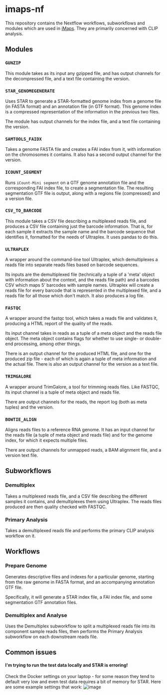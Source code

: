 # imaps-nf

This repository contains the Nextflow workflows, subworkflows and modules which
are used in [iMaps](https://imaps.goodwright.com). They are primarily concerned
with CLIP analysis.

## Modules

### `GUNZIP`

This module takes as its input any gzipped file, and has output channels for the
decompressed file, and a text file containing the version.

### `STAR_GENOMEGENERATE`

Uses STAR to generate a STAR-formatted genome index from a genome file (in
FASTA format) and an annotation file (in GTF format). This genome index is a
compressed representation of the information in the previous two files.

The module has output channels for the index file, and a text file containing
the version.

### `SAMTOOLS_FAIDX`

Takes a genome FASTA file and creates a FAI index from it, with information on
the chromosomes it contains. It also has a second output channel for the
version.

### `ICOUNT_SEGMENT`

Runs `iCount-Mini segment` on a GTF genome annotation file and the corresponding
FAI index file, to create a segmentation file. The resulting segmentation GTF
file is output, along with a regions file (compressed) and a version file.

### `CSV_TO_BARCODE`

This module takes a CSV file describing a multiplexed reads file, and produces a
CSV file containing just the barcode information. That is, for each sample it
extracts the sample name and the barcode sequence that identifies it, formatted
for the needs of Ultraplex. It uses pandas to do this.

### `ULTRAPLEX`

A wrapper around the command-line tool Ultraplex, which demultiplexes a reads
file into separate reads files based on barcode sequences.

Its inputs are the demultiplexed file (technically a tuple of a 'meta' object
with information about the context, and the reads file path) and a barcodes CSV
which maps 5' barcodes with sample names. Ultraplex will create a reads file for
every barcode that is represented in the multiplexed file, and a reads file for
all those which don't match. It also produces a log file.

### `FASTQC`

A wrapper around the fastqc tool, which takes a reads file and validates it,
producing a HTML report of the quality of the reads.

Its input channel takes in reads as a tuple of a meta object and the reads file
object. The meta object contains flags for whether to use single- or double-end
processing, among other things.

There is an output channel for the produced HTML file, and one for the produced
zip file - each of which is again a tuple of meta information and the actual
file. There is also an output channel for the version as a text file.

### `TRIMGALORE`

A wrapper around TrimGalore, a tool for trimming reads files. Like FASTQC, its
input channel is a tuple of meta object and reads file.

There are output channels for the reads, the report log (both as meta tuples)
and the version.

### `BOWTIE_ALIGN`

Aligns reads files to a reference RNA genome. It has an input channel for the
reads file (a tuple of meta object and reads file) and for the genome index, for
which it expects multiple files.

There are output channels for unmapped reads, a BAM alignment file, and a
version text file.

## Subworkflows

### Demultiplex

Takes a multiplexed reads file, and a CSV file describing the different samples
it contains, and demultiplexes them using Ultraplex. The reads files produced
are then quality checked with FASTQC.

### Primary Analysis

Takes a demultiplexed reads file and performs the primary CLIP analysis workflow
on it.

## Workflows

### Prepare Genome

Generates descriptive files and indexes for a particular genome, starting from
the raw genome in FASTA format, and an accompanying annotation GTF file.

Specifically, it will generate a STAR index file, a FAI index file, and some
segmentation GTF annotation files.

### Demultiplex and Analyse

Uses the Demultiplex subworkflow to split a multiplexed reads file into its
component sample reads files, then performs the Primary Analysis subworkflow on
each downstream reads file.

## Common issues
#### I'm trying to run the test data locally and STAR is erroring!
Check the Docker settings on your laptop - for some reason they tend to default very low and even test data requires a bit of memory for STAR. Here are some example settings that work:
![image](https://user-images.githubusercontent.com/23729133/150817122-0c94471c-21f3-4568-b600-936f7529a8cf.png)
